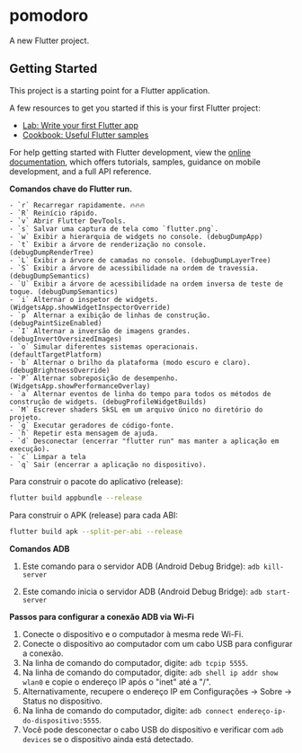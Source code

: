 # pomodoro

A new Flutter project.

## Getting Started

This project is a starting point for a Flutter application.

A few resources to get you started if this is your first Flutter project:

- [Lab: Write your first Flutter app](https://docs.flutter.dev/get-started/codelab)
- [Cookbook: Useful Flutter samples](https://docs.flutter.dev/cookbook)

For help getting started with Flutter development, view the
[online documentation](https://docs.flutter.dev/), which offers tutorials,
samples, guidance on mobile development, and a full API reference.

**Comandos chave do Flutter run.**
```
- `r` Recarregar rapidamente. 🔥🔥🔥
- `R` Reinício rápido.
- `v` Abrir Flutter DevTools.
- `s` Salvar uma captura de tela como `flutter.png`.
- `w` Exibir a hierarquia de widgets no console. (debugDumpApp)
- `t` Exibir a árvore de renderização no console. (debugDumpRenderTree)
- `L` Exibir a árvore de camadas no console. (debugDumpLayerTree)
- `S` Exibir a árvore de acessibilidade na ordem de travessia. (debugDumpSemantics)
- `U` Exibir a árvore de acessibilidade na ordem inversa de teste de toque. (debugDumpSemantics)
- `i` Alternar o inspetor de widgets. (WidgetsApp.showWidgetInspectorOverride)
- `p` Alternar a exibição de linhas de construção. (debugPaintSizeEnabled)
- `I` Alternar a inversão de imagens grandes. (debugInvertOversizedImages)
- `o` Simular diferentes sistemas operacionais. (defaultTargetPlatform)
- `b` Alternar o brilho da plataforma (modo escuro e claro). (debugBrightnessOverride)
- `P` Alternar sobreposição de desempenho. (WidgetsApp.showPerformanceOverlay)
- `a` Alternar eventos de linha do tempo para todos os métodos de construção de widgets. (debugProfileWidgetBuilds)
- `M` Escrever shaders SkSL em um arquivo único no diretório do projeto.
- `g` Executar geradores de código-fonte.
- `h` Repetir esta mensagem de ajuda.
- `d` Desconectar (encerrar "flutter run" mas manter a aplicação em execução).
- `c` Limpar a tela
- `q` Sair (encerrar a aplicação no dispositivo).
```

Para construir o pacote do aplicativo (release):
```sh
flutter build appbundle --release
```

Para construir o APK (release) para cada ABI:
```sh
flutter build apk --split-per-abi --release
```

**Comandos ADB**

1. Este comando para o servidor ADB (Android Debug Bridge): `adb kill-server`

2. Este comando inicia o servidor ADB (Android Debug Bridge): `adb start-server`

**Passos para configurar a conexão ADB via Wi-Fi**

1. Conecte o dispositivo e o computador à mesma rede Wi-Fi.
2. Conecte o dispositivo ao computador com um cabo USB para configurar a conexão.
3. Na linha de comando do computador, digite: `adb tcpip 5555`.
4. Na linha de comando do computador, digite: `adb shell ip addr show wlan0` e copie o endereço IP após o "inet" até a "/".
5. Alternativamente, recupere o endereço IP em Configurações → Sobre → Status no dispositivo.
6. Na linha de comando do computador, digite: `adb connect endereço-ip-do-dispositivo:5555`.
7. Você pode desconectar o cabo USB do dispositivo e verificar com `adb devices` se o dispositivo ainda está detectado.